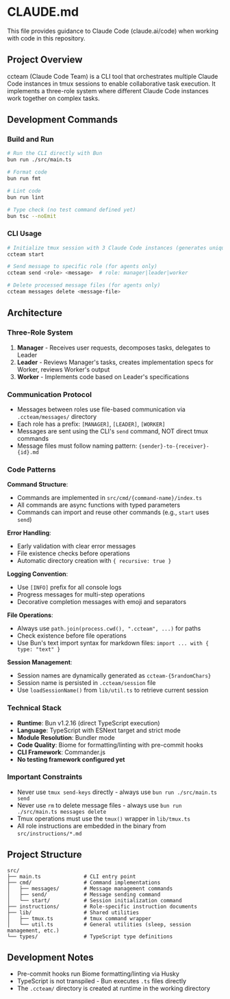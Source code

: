 # CLAUDE.md

This file provides guidance to Claude Code (claude.ai/code) when working with code in this repository.

## Project Overview

ccteam (Claude Code Team) is a CLI tool that orchestrates multiple Claude Code instances in tmux sessions to enable collaborative task execution. It implements a three-role system where different Claude Code instances work together on complex tasks.

## Development Commands

### Build and Run
```bash
# Run the CLI directly with Bun
bun run ./src/main.ts

# Format code
bun run fmt

# Lint code  
bun run lint

# Type check (no test command defined yet)
bun tsc --noEmit
```

### CLI Usage
```bash
# Initialize tmux session with 3 Claude Code instances (generates unique session name)
ccteam start

# Send message to specific role (for agents only)
ccteam send <role> <message>  # role: manager|leader|worker

# Delete processed message files (for agents only)
ccteam messages delete <message-file>
```

## Architecture

### Three-Role System
1. **Manager** - Receives user requests, decomposes tasks, delegates to Leader
2. **Leader** - Reviews Manager's tasks, creates implementation specs for Worker, reviews Worker's output  
3. **Worker** - Implements code based on Leader's specifications

### Communication Protocol
- Messages between roles use file-based communication via `.ccteam/messages/` directory
- Each role has a prefix: `[MANAGER]`, `[LEADER]`, `[WORKER]`
- Messages are sent using the CLI's `send` command, NOT direct tmux commands
- Message files must follow naming pattern: `{sender}-to-{receiver}-{id}.md`

### Code Patterns

**Command Structure**:
- Commands are implemented in `src/cmd/{command-name}/index.ts`
- All commands are async functions with typed parameters
- Commands can import and reuse other commands (e.g., `start` uses `send`)

**Error Handling**:
- Early validation with clear error messages
- File existence checks before operations
- Automatic directory creation with `{ recursive: true }`

**Logging Convention**:
- Use `[INFO]` prefix for all console logs
- Progress messages for multi-step operations
- Decorative completion messages with emoji and separators

**File Operations**:
- Always use `path.join(process.cwd(), ".ccteam", ...)` for paths
- Check existence before file operations
- Use Bun's text import syntax for markdown files: `import ... with { type: "text" }`

**Session Management**:
- Session names are dynamically generated as `ccteam-{5randomChars}`
- Session name is persisted in `.ccteam/session` file
- Use `loadSessionName()` from `lib/util.ts` to retrieve current session

### Technical Stack
- **Runtime**: Bun v1.2.16 (direct TypeScript execution)
- **Language**: TypeScript with ESNext target and strict mode
- **Module Resolution**: Bundler mode
- **Code Quality**: Biome for formatting/linting with pre-commit hooks
- **CLI Framework**: Commander.js
- **No testing framework configured yet**

### Important Constraints
- Never use `tmux send-keys` directly - always use `bun run ./src/main.ts send`
- Never use `rm` to delete message files - always use `bun run ./src/main.ts messages delete`
- Tmux operations must use the `tmux()` wrapper in `lib/tmux.ts`
- All role instructions are embedded in the binary from `src/instructions/*.md`

## Project Structure
```
src/
├── main.ts              # CLI entry point
├── cmd/                 # Command implementations
│   ├── messages/        # Message management commands
│   ├── send/            # Message sending command
│   └── start/           # Session initialization command
├── instructions/        # Role-specific instruction documents
├── lib/                 # Shared utilities
│   ├── tmux.ts          # tmux command wrapper
│   └── util.ts          # General utilities (sleep, session management, etc.)
└── types/               # TypeScript type definitions
```

## Development Notes
- Pre-commit hooks run Biome formatting/linting via Husky
- TypeScript is not transpiled - Bun executes `.ts` files directly
- The `.ccteam/` directory is created at runtime in the working directory